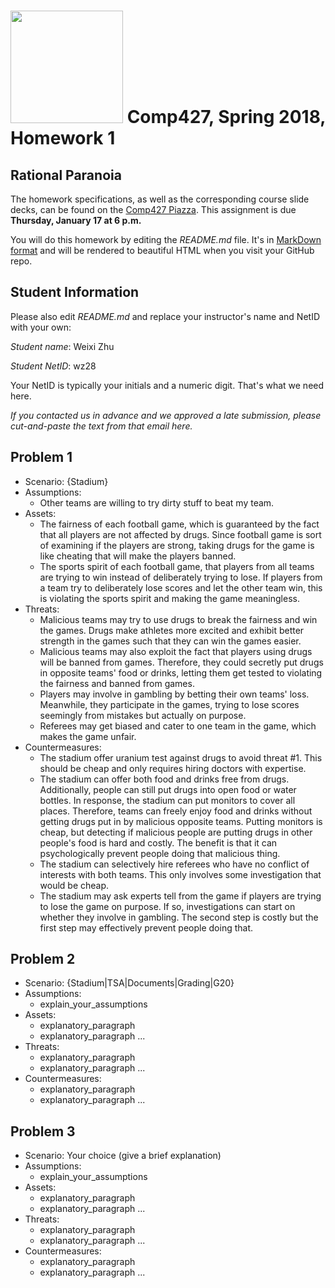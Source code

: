 # <img src="http://www.rice.edu/_images/rice-logo.jpg" width=180> Comp427, Spring 2018, Homework 1
## Rational Paranoia
The homework specifications, as well as the corresponding course slide decks,
can be found on the [Comp427 Piazza](https://piazza.com/class/jqifhp864b37ju).
This assignment is due **Thursday, January 17 at 6 p.m.**

You will do this homework by editing the _README.md_ file. It's in
[MarkDown format](https://guides.github.com/features/mastering-markdown/)
and will be rendered to beautiful HTML when you visit your GitHub repo.

## Student Information
Please also edit _README.md_ and replace your instructor's name and NetID with your own:

_Student name_: Weixi Zhu

_Student NetID_: wz28

Your NetID is typically your initials and a numeric digit. That's
what we need here.

_If you contacted us in advance and we approved a late submission,
please cut-and-paste the text from that email here._

## Problem 1
- Scenario: {Stadium}
- Assumptions:
  - Other teams are willing to try dirty stuff to beat my team.
- Assets:
  - The fairness of each football game, which is guaranteed by the fact that
    all players are not affected by drugs. Since football game is sort of
    examining if the players are strong, taking drugs for the game is like
    cheating that will make the players banned.
  - The sports spirit of each football game, that players from all teams are
    trying to win instead of deliberately trying to lose. If players from a
    team try to deliberately lose scores and let the other team win, this is
    violating the sports spirit and making the game meaningless.
- Threats:
  - Malicious teams may try to use drugs to break the fairness and win the
    games. Drugs make athletes more excited and exhibit better strength in the
    games such that they can win the games easier.
  - Malicious teams may also exploit the fact that players using drugs will be
    banned from games. Therefore, they could secretly put drugs in opposite
    teams' food or drinks, letting them get tested to violating the fairness
    and banned from games.
  - Players may involve in gambling by betting their own teams' loss.
    Meanwhile, they participate in the games, trying to lose scores seemingly
    from mistakes but actually on purpose.
  - Referees may get biased and cater to one team in the game, which makes the
    game unfair.
- Countermeasures:
  - The stadium offer uranium test against drugs to avoid threat #1. This
    should be cheap and only requires hiring doctors with expertise.
  - The stadium can offer both food and drinks free from drugs. Additionally,
    people can still put drugs into open food or water bottles. In response,
    the stadium can put monitors to cover all places. Therefore, teams can
    freely enjoy food and drinks without getting drugs put in by malicious
    opposite teams. Putting monitors is cheap, but detecting if malicious
    people are putting drugs in other people's food is hard and costly. The
    benefit is that it can psychologically prevent people doing that malicious
    thing.
  - The stadium can selectively hire referees who have no conflict of
    interests with both teams. This only involves some investigation that
    would be cheap.
  - The stadium may ask experts tell from the game if players are trying to
    lose the game on purpose. If so, investigations can start on whether they
    involve in gambling. The second step is costly but the first step may
    effectively prevent people doing that.

## Problem 2
- Scenario: {Stadium|TSA|Documents|Grading|G20}
- Assumptions:
  - explain_your_assumptions
- Assets:
  - explanatory_paragraph
  - explanatory_paragraph ...
- Threats:
  - explanatory_paragraph 
  - explanatory_paragraph ...
- Countermeasures:
  - explanatory_paragraph
  - explanatory_paragraph ...

## Problem 3
- Scenario: Your choice (give a brief explanation)
- Assumptions:
  - explain_your_assumptions
- Assets:
  - explanatory_paragraph
  - explanatory_paragraph ...
- Threats:
  - explanatory_paragraph 
  - explanatory_paragraph ...
- Countermeasures:
  - explanatory_paragraph
  - explanatory_paragraph ...

